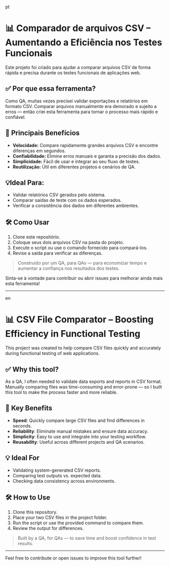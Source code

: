 pt
# 📊 Comparador de arquivos CSV – Aumentando a Eficiência nos Testes Funcionais

Este projeto foi criado para ajudar a comparar arquivos CSV de forma rápida e precisa durante os testes funcionais de aplicações web.

## ✅ Por que essa ferramenta?

Como QA, muitas vezes precisei validar exportações e relatórios em formato CSV. Comparar arquivos manualmente era demorado e sujeito a erros — então criei esta ferramenta para tornar o processo mais rápido e confiável.

## 🚀 Principais Benefícios

- **Velocidade:** Compare rapidamente grandes arquivos CSV e encontre diferenças em segundos.
- **Confiabilidade:** Elimine erros manuais e garanta a precisão dos dados.
- **Simplicidade:** Fácil de usar e integrar ao seu fluxo de testes.
- **Reutilização:** Útil em diferentes projetos e cenários de QA.

## 💡Ideal Para:
- Validar relatórios CSV gerados pelo sistema.
- Comparar saídas de teste com os dados esperados.
- Verificar a consistência dos dados em diferentes ambientes.

## 🛠️ Como Usar

1. Clone este repositório.
2. Coloque seus dois arquivos CSV na pasta do projeto.
3. Execute o script ou use o comando fornecido para compará-los.
4. Revise a saída para verificar as diferenças.

> Construído por um QA, para QAs — para economizar tempo e aumentar a confiança nos resultados dos testes.


Sinta-se à vontade para contribuir ou abrir issues para melhorar ainda mais esta ferramenta!


---

en
# 📊 CSV File Comparator – Boosting Efficiency in Functional Testing

This project was created to help compare CSV files quickly and accurately during functional testing of web applications.

## ✅ Why this tool?

As a QA, I often needed to validate data exports and reports in CSV format. Manually comparing files was time-consuming and error-prone — so I built this tool to make the process faster and more reliable.

## 🚀 Key Benefits

- **Speed**: Quickly compare large CSV files and find differences in seconds.
- **Reliability**: Eliminate manual mistakes and ensure data accuracy.
- **Simplicity**: Easy to use and integrate into your testing workflow.
- **Reusability**: Useful across different projects and QA scenarios.

## 💡 Ideal For

- Validating system-generated CSV reports.
- Comparing test outputs vs. expected data.
- Checking data consistency across environments.

## 🛠️ How to Use

1. Clone this repository.
2. Place your two CSV files in the project folder.
3. Run the script or use the provided command to compare them.
4. Review the output for differences.

> Built by a QA, for QAs — to save time and boost confidence in test results.

---

Feel free to contribute or open issues to improve this tool further!
